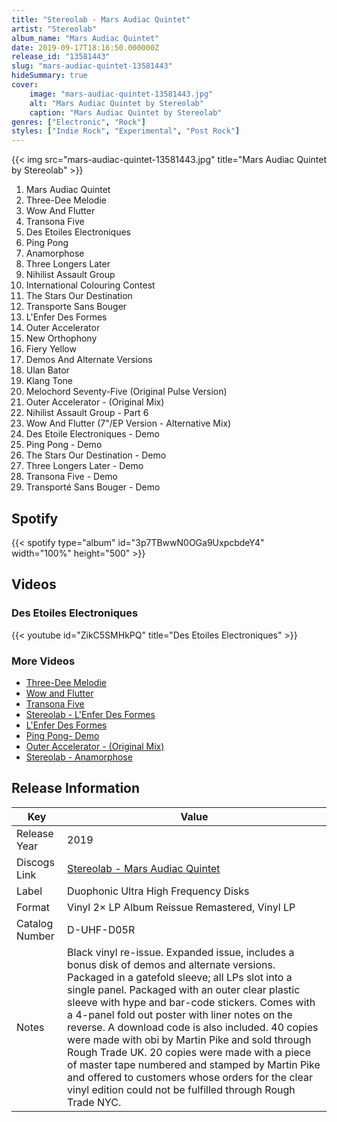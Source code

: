 ```yaml
---
title: "Stereolab - Mars Audiac Quintet"
artist: "Stereolab"
album_name: "Mars Audiac Quintet"
date: 2019-09-17T18:16:50.000000Z
release_id: "13581443"
slug: "mars-audiac-quintet-13581443"
hideSummary: true
cover:
    image: "mars-audiac-quintet-13581443.jpg"
    alt: "Mars Audiac Quintet by Stereolab"
    caption: "Mars Audiac Quintet by Stereolab"
genres: ["Electronic", "Rock"]
styles: ["Indie Rock", "Experimental", "Post Rock"]
---
```


{{< img src="mars-audiac-quintet-13581443.jpg" title="Mars Audiac Quintet by Stereolab" >}}

<!-- section break -->

1. Mars Audiac Quintet 
2. Three-Dee Melodie
3. Wow And Flutter
4. Transona Five
5. Des Etoiles Electroniques
6. Ping Pong
7. Anamorphose
8. Three Longers Later
9. Nihilist Assault Group
10. International Colouring Contest
11. The Stars Our Destination
12. Transporte Sans Bouger
13. L'Enfer Des Formes
14. Outer Accelerator
15. New Orthophony
16. Fiery Yellow
17. Demos And Alternate Versions
18. Ulan Bator
19. Klang Tone
20. Melochord Seventy-Five (Original Pulse Version)
21. Outer Accelerator - (Original Mix)
22. Nihilist Assault Group - Part 6
23. Wow And Flutter (7"/EP Version - Alternative Mix)
24. Des Etoile Electroniques - Demo
25. Ping Pong - Demo
26. The Stars Our Destination - Demo
27. Three Longers Later - Demo
28. Transona Five - Demo
29. Transporté Sans Bouger - Demo

<!-- section break -->


## Spotify
{{< spotify type="album" id="3p7TBwwN0OGa9UxpcbdeY4" width="100%" height="500" >}}



## Videos
### Des Etoiles Electroniques
{{< youtube id="ZikC5SMHkPQ" title="Des Etoiles Electroniques" >}}<br>

### More Videos

- [Three-Dee Melodie](https://www.youtube.com/watch?v=Hm1wLkRJ30U)
- [Wow and Flutter](https://www.youtube.com/watch?v=vyxr9D-r3-o)
- [Transona Five](https://www.youtube.com/watch?v=Dlx3eGq3u_E)
- [Stereolab - L'Enfer Des Formes](https://www.youtube.com/watch?v=Blsw1powe6M)
- [L'Enfer Des Formes](https://www.youtube.com/watch?v=A7UD_Fk-VvY)
- [Ping Pong- Demo](https://www.youtube.com/watch?v=YeCD8Gs8LA0)
- [Outer Accelerator - (Original Mix)](https://www.youtube.com/watch?v=MKz7tZDfb4I)
- [Stereolab - Anamorphose](https://www.youtube.com/watch?v=ksR2AnpgPo0)


## Release Information
|  Key           | Value                                                |
| ---------------| ---------------------------------------------------- |
| Release Year   | 2019                                   |
| Discogs Link   | [Stereolab - Mars Audiac Quintet](https://www.discogs.com/release/13581443-Stereolab-Mars-Audiac-Quintet) |
| Label          | Duophonic Ultra High Frequency Disks |
| Format         | Vinyl 2× LP Album Reissue Remastered, Vinyl LP |
| Catalog Number | D-UHF-D05R |
| Notes | Black vinyl re-issue.  Expanded issue, includes a bonus disk of demos and alternate versions.  Packaged in a gatefold sleeve; all LPs slot into a single panel. Packaged with an outer clear plastic sleeve with hype and bar-code stickers.  Comes with a 4-panel fold out poster with liner notes on the reverse.  A download code is also included.   40 copies were made with obi by Martin Pike and sold through Rough Trade UK. 20 copies were made with a piece of master tape numbered and stamped by Martin Pike and offered to customers whose orders for the clear vinyl edition could not be fulfilled through Rough Trade NYC.  |